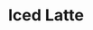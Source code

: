 ---
layout: recipe
title: Iced Latte
method: Iced
serves: 1
image: https://images.unsplash.com/photo-1514295224281-fce533c599dc?ixlib=rb-4.0.3&ixid=M3wxMjA3fDB8MHxzZWFyY2h8OHx8aWNlZCUyMGxhdHRlfGVufDB8fDB8fHww&auto=format&fit=crop&w=800&q=60
coffee_used: 15g
water_used: 250g
ice: 100g
duration_processed: 2M
duration: 2 minutes
steps:
- Place 100 grams of ice in a carafe.
- Prepare 200 grams of coffee over the ice in your carafe. Use 15 grams of coffee grounds to prepare your coffee. Pour-over devices work well for brewing coffee for an iced latte but an Aeropress may work too.
- Pour some milk into a French press and push up and down until you create the amount of foam you want to pour onto your iced latte.
- Prepare a glass and put some ice in the glass. Pour your coffee in the glass.
- Pour your milk in the glass. Use a spoon to scoop any remaining foam from your French press onto the top of your iced latte.
- Enjoy the iced latte you have just made.
---